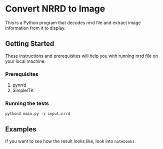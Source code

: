 # Convert NRRD to Image
This is a Python program that decodes nrrd file and extract image information from it to display.

## Getting Started
These instructions and prerequisites will help you with running nrrd file on your local machine.
### Prerequisites
1. pynrrd
2. SimpleITK
### Running the tests
```commandline
python3 main.py -i input.nrrd
``` 
## Examples
If you want to see how the result looks like, look into `notebooks`.

